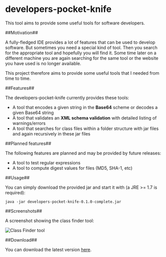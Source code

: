 developers-pocket-knife
=======================

This tool aims to provide some useful tools for software developers.

##Motivation##

A fully-fledged IDE provides a lot of features that can be used to develop software. But sometimes you need a special
kind of tool. Then you search for the appropriate tool and hopefully you will find it. Some time later on a different machine
you are again searching for the same tool or the website you have used is no longer available.

This project therefore aims to provide some useful tools that I needed from time to time.

##Features##

The developers-pocket-knife currently provides these tools:
* A tool that encodes a given string in the **Base64** scheme or decodes a given Base64 string
* A tool that validates an **XML schema validation** with detailed listing of warnings/errors
* A tool that searches for class files within a folder structure with jar files and again recursively in these jar files

##Planned features##

The following features are planned and may be provided by future releases:
* A tool to test regular expressions
* A tool to compute digest values for files (MD5, SHA-1, etc)

##Usage##

You can simply download the provided jar and start it with (a JRE >= 1.7 is required):

    java -jar developers-pocket-knife-0.1.0-complete.jar

##Screenshots##

A screenshot showing the class finder tool:

<img src="https://github.com/siom79/developers-pocket-knife/tree/master/doc/screenshot_classfinder.png" alt="Class Finder tool"></img>

##Download##

You can download the latest version [here](https://github.com/siom79/developers-pocket-knife/releases).
